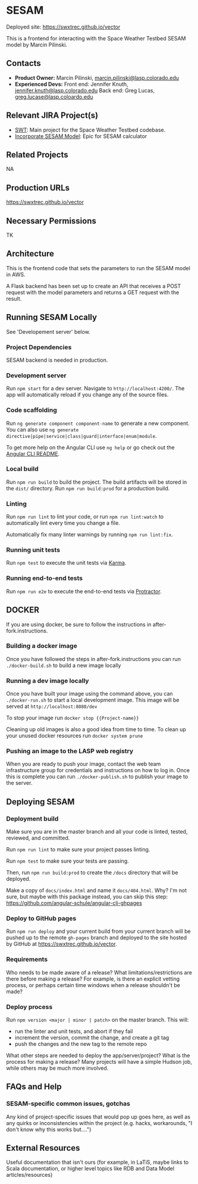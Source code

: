 # SESAM

Deployed site: https://swxtrec.github.io/vector

This is a frontend for interacting with the Space Weather Testbed SESAM model by Marcin Pilinski.

## Contacts

* **Product Owner:**
	Marcin Pilinski, marcin.pilinski@lasp.colorado.edu
* **Experienced Devs:**
    Front end: Jennifer Knuth, jennifer.knuth@lasp.colorado.edu
	Back end: Greg Lucas, greg.lucase@lasp.coloardo.edu

## Relevant JIRA Project(s)

* [SWT](http://mods-jira.lasp.colorado.edu:8080/browse/SWT/): Main project for the
	Space Weather Testbed codebase.
* [Incorporate SESAM Model](https://jira.lasp.colorado.edu/browse/SWT-41): Epic for SESAM calculator

## Related Projects

NA

## Production URLs

https://swxtrec.github.io/vector

## Necessary Permissions

TK

## Architecture

This is the frontend code that sets the parameters to run the SESAM model in AWS.

A Flask backend has been set up to create an API that receives a POST request with the model parameters and returns a GET request with the result.

## Running SESAM Locally

See 'Developement server' below.

### Project Dependencies

SESAM backend is needed in production.

### Development server

Run `npm start` for a dev server. Navigate to `http://localhost:4200/`. The app will automatically reload if you change any of the source files.

### Code scaffolding

Run `ng generate component component-name` to generate a new component. You can also use `ng generate directive|pipe|service|class|guard|interface|enum|module`.

To get more help on the Angular CLI use `ng help` or go check out the [Angular CLI README](https://github.com/angular/angular-cli/blob/master/README.md).

### Local build

Run `npm run build` to build the project. The build artifacts will be stored in the `dist/` directory. Run `npm run build:prod` for a production build.

### Linting

Run `npm run lint` to lint your code, or run `npm run lint:watch` to automatically lint every time you change a file.

Automatically fix many linter warnings by running `npm run lint:fix`.

### Running unit tests

Run `npm test` to execute the unit tests via [Karma](https://karma-runner.github.io).

### Running end-to-end tests

Run `npm run e2e` to execute the end-to-end tests via [Protractor](http://www.protractortest.org/).

## DOCKER

If you are using docker, be sure to follow the instructions in after-fork.instructions.

### Building a docker image

Once you have followed the steps in after-fork.instructions you can run `./docker-build.sh` to build a new image locally

### Running a dev image locally

Once you have built your image using the command above, you can `./docker-run.sh` to start a local development image. This image will be served at `http://localhost:8080/dev`

To stop your image run `docker stop {{Project-name}}`

Cleaning up old images is also a good idea from time to time. To clean up your unused docker resources run `docker system prune`

### Pushing an image to the LASP web registry

When you are ready to push your image, contact the web team infrastructure group for credentials and instructions on how to log in. Once this is complete you can run `./docker-publish.sh` to publish your image to the server.

## Deploying SESAM

### Deployment build

Make sure you are in the master branch and all your code is linted, tested, reviewed, and committed.

Run `npm run lint` to make sure your project passes linting.

Run `npm test` to make sure your tests are passing.

Then, run `npm run build:prod` to create the `/docs` directory that will be deployed.

Make a copy of `docs/index.html` and name it `docs/404.html`. Why? I'm not sure, but maybe with this package instead, you can skip this step: https://github.com/angular-schule/angular-cli-ghpages

### Deploy to GitHub pages

Run `npm run deploy` and your current build from your current branch will be pushed up to the remote `gh-pages` branch and deployed to the site hosted by GitHub at https://swxtrec.github.io/vector.

### Requirements

Who needs to be made aware of a release? What limitations/restrictions are there before making a
release? For example, is there an explicit vetting process, or perhaps certain time windows when a
release shouldn't be made?

### Deploy process

Run `npm version <major | minor | patch>` on the master branch. This will:

* run the linter and unit tests, and abort if they fail
* increment the version, commit the change, and create a git tag
* push the changes and the new tag to the remote repo

What other steps are needed to deploy the app/server/project? What is the process for making a release? Many projects will
have a simple Hudson job, while others may be much more involved.

## FAQs and Help

### SESAM-specific common issues, gotchas

Any kind of project-specific issues that would pop up goes here, as well as any quirks or
inconsistencies within the project (e.g. hacks, workarounds, "I don't know why this works but....")

## External Resources

Useful documentation that isn't ours (for example, in LaTiS, maybe links to Scala documentation, or
higher level topics like RDB and Data Model articles/resources)
